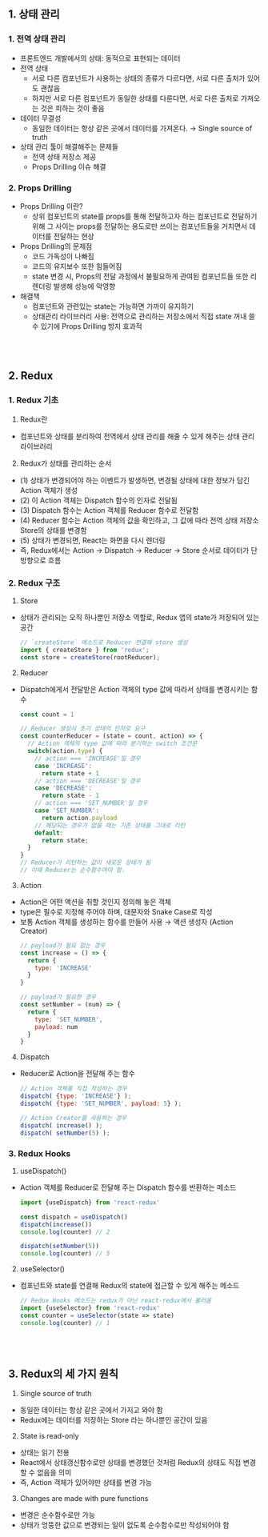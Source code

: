 ## **1. 상태 관리**
### 1. 전역 상태 관리
- 프론트엔드 개발에서의 상태: 동적으로 표현되는 데이터
- 전역 상태
  - 서로 다른 컴포넌트가 사용하는 상태의 종류가 다르다면, 서로 다른 출처가 있어도 괜찮음
  - 하지만 서로 다른 컴포넌트가 동일한 상태를 다룬다면, 서로 다른 출처로 가져오는 것은 피하는 것이 좋음
- 데이터 무결성
  - 동일한 데이터는 항상 같은 곳에서 데이터를 가져온다. → Single source of truth
- 상태 관리 툴이 해결해주는 문제들
  - 전역 상태 저장소 제공
  - Props Drilling 이슈 해결

### 2. Props Drilling
- Props Drilling 이란?
  - 상위 컴포넌트의 state를 props를 통해 전달하고자 하는 컴포넌트로 전달하기 위해 그 사이는 props를 전달하는 용도로만 쓰이는 컴포넌트들을 거치면서 데이터를 전달하는 현상
- Props Drilling의 문제점
  - 코드 가독성이 나빠짐
  - 코드의 유지보수 또한 힘들어짐
  - state 변경 시, Props의 전달 과정에서 불필요하게 관여된 컴포넌트들 또한 리렌더링 발생해 성능에 악영향
- 해결책
  - 컴포넌트와 관련있는 state는 가능하면 가까이 유지하기
  - 상태관리 라이브러리 사용: 전역으로 관리하는 저장소에서 직접 state 꺼내 쓸 수 있기에 Props Drilling 방지 효과적

<br/><br/>

## **2. Redux**
### 1. Redux 기초
1. Redux란
  - 컴포넌트와 상태를 분리하여 전역에서 상태 관리를 해줄 수 있게 해주는 상태 관리 라이브러리

2. Redux가 상태를 관리하는 순서
  - (1) 상태가 변경되어야 하는 이벤트가 발생하면, 변경될 상태에 대한 정보가 담긴 Action 객체가 생성
  - (2) 이 Action 객체는 Dispatch 함수의 인자로 전달됨
  - (3) Dispatch 함수는 Action 객체를 Reducer 함수로 전달함
  - (4) Reducer 함수는 Action 객체의 값을 확인하고, 그 값에 따라 전역 상태 저장소 Store의 상태를 변경함
  - (5) 상태가 변경되면, React는 화면을 다시 렌더링
  - 즉, Redux에서는 Action → Dispatch → Reducer → Store 순서로 데이터가 단방향으로 흐름

### 2. Redux 구조
1. Store
- 상태가 관리되는 오직 하나뿐인 저장소 역할로, Redux 앱의 state가 저장되어 있는 공간
  ```javascript
  // `createStore` 메소드로 Reducer 연결해 store 생성
  import { createStore } from 'redux';
  const store = createStore(rootReducer);
  ```

2. Reducer
- Dispatch에게서 전달받은 Action 객체의 type 값에 따라서 상태를 변경시키는 함수
  ```javascript
  const count = 1

  // Reducer 생성시 초기 상태의 인자로 요구
  const counterReducer = (state = count, action) => {
    // Action 객체의 type 값에 따라 분기하는 switch 조건문
    switch(action.type) {
      // action === 'INCREASE'일 경우
      case 'INCREASE':
        return state + 1
      // action === 'DECREASE'일 경우
      case 'DECREASE':
        return state - 1
      // action === 'SET_NUMBER'일 경우
      case 'SET_NUMBER':
        return action.payload
      // 해당되는 경우가 없을 때는 기존 상태를 그대로 리턴
      default:
        return state;
    }
  }
  // Reducer가 리턴하는 값이 새로운 상태가 됨
  // 이때 Reducer는 순수함수여야 함.
  ```

3. Action
- Action은 어떤 액션을 취할 것인지 정의해 놓은 객체
- type은 필수로 지정해 주어야 하며, 대문자와 Snake Case로 작성
- 보통 Action 객체를 생성하는 함수를 만들어 사용 → 액션 생성자 (Action Creator)
  ```javascript
  // payload가 필요 없는 경우
  const increase = () => {
    return {
      type: 'INCREASE'
    }
  }

  // payload가 필요한 경우
  const setNumber = (num) => {
    return {
      type: 'SET_NUMBER',
      payload: num
    }
  }
  ```

4. Dispatch
- Reducer로 Action을 전달해 주는 함수
  ```javascript
  // Action 객체를 직접 작성하는 경우
  dispatch( {type: 'INCREASE'} );
  dispatch( {type: 'SET_NUMBER', payload: 5} );

  // Action Creator를 사용하는 경우
  dispatch( increase() );
  dispatch( setNumber(5) );
  ```

### 3. Redux Hooks
1. useDispatch()
- Action 객체를 Reducer로 전달해 주는 Dispatch 함수를 반환하는 메소드
  ```javascript
  import {useDispatch} from 'react-redux'

  const dispatch = useDispatch()
  dispatch(increase())
  console.log(counter) // 2

  dispatch(setNumber(5))
  console.log(counter) // 5
  ```

2. useSelector()
- 컴포넌트와 state를 연결해 Redux의 state에 접근할 수 있게 해주는 메소드
  ```javascript
  // Redux Hooks 메소드는 redux가 아닌 react-redux에서 불러옴
  import {useSelector} from 'react-redux'
  const counter = useSelector(state => state)
  console.log(counter) // 1
  ```

<br/><br/>
## **3. Redux의 세 가지 원칙**
1. Single source of truth
  - 동일한 데이터는 항상 같은 곳에서 가지고 와야 함
  - Redux에는 데이터를 저장하는 Store 라는 하나뿐인 공간이 있음

2. State is read-only
  - 상태는 읽기 전용
  - React에서 상태갱신함수로만 상태를 변경했던 것처럼 Redux의 상태도 직접 변경할 수 없음을 의미
  - 즉, Action 객체가 있어야만 상태를 변경 가능

3. Changes are made with pure functions
  - 변경은 순수함수로만 가능
  - 상태가 엉뚱한 값으로 변경되는 일이 없도록 순수함수로만 작성되어야 함